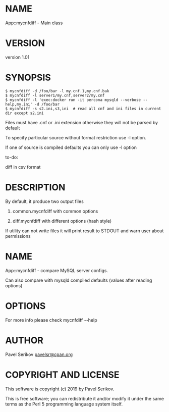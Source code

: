 # NAME

App::mycnfdiff - Main class

# VERSION

version 1.01

# SYNOPSIS

    $ mycnfdiff -d /foo/bar -l my.cnf.1,my.cnf.bak
    $ mycnfdiff -l server1/my.cnf,server2/my.cnf
    $ mycnfdiff -l 'exec:docker run -it percona mysqld --verbose --help,my.ini' -d /foo/bar
    $ mycnfdiff -s s2.ini,s3,ini  # read all cnf and ini files in current dir except s2.ini

Files must have .cnf or .ini extension otherwise they will not be parsed by default

To specify particular source without format restriction use -l option. 

If one of source is compiled defaults you can only use -l option

to-do: 

diff in csv format

# DESCRIPTION

By default, it produce two output files

1) common.mycnfdiff with common options

2) diff.mycnfdiff with different options (hash style)

If utility can not write files it will print result to STDOUT and warn user about permissions

# NAME

App::mycnfdiff - compare MySQL server configs. 

Can also compare with mysqld compiled defaults (values after reading options)

# OPTIONS

For more info please check mycnfdiff --help

# AUTHOR

Pavel Serikov <pavelsr@cpan.org>

# COPYRIGHT AND LICENSE

This software is copyright (c) 2019 by Pavel Serikov.

This is free software; you can redistribute it and/or modify it under
the same terms as the Perl 5 programming language system itself.
